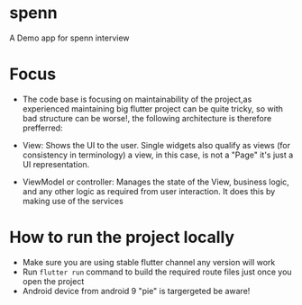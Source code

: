 # spenn

A Demo app for spenn interview

# Focus
-   The code base is focusing on maintainability of the project,as experienced maintaining big flutter project can be quite tricky, so with bad structure can be worse!, the following architecture is therefore prefferred:


- View: Shows the UI to the user. Single widgets also qualify as views (for consistency in terminology) a view, in this case, is not a "Page" it's just a UI representation.

- ViewModel or controller: Manages the state of the View, business logic, and any other logic as required from user interaction. It does this by making use of the services


# How to run the project locally
-   Make sure you are using stable flutter channel any version will work
-   Run ```flutter run``` command to build the required route files just once you open the project
-   Android device from android 9 "pie" is targergeted be aware!


